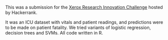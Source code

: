 This was a submission for the [Xerox Research Innovation Challenge](http://xrci.xerox.com/xerox-research-innovation-challenge) hosted by Hackerrank.

It was an ICU dataset with vitals and patient readings, and predictions were to be made on patient fatality. We tried variants of logistic regression, decision trees and SVMs. All code written in R.
